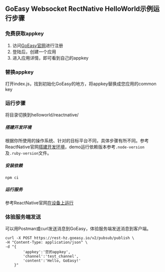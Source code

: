## GoEasy Websocket RectNative HelloWorld示例运行步骤

### 免费获取appkey
1. 访问[GoEasy官网](https://www.goeasy.io)进行注册
2. 登陆后，创建一个应用
3. 进入应用详情，即可看到自己的appkey

### 替换appkey
打开index.js，找到初始化GoEasy的地方，将appkey替换成您应用的common key

### 运行步骤

将目录切换到helloworld/reactnative/

##### 搭建开发环境

根据你所使用的操作系统、针对的目标平台不同，具体步骤有所不同。参考ReactNative官网[搭建开发环境](https://reactnative.cn/docs/environment-setup)，demo运行依赖版本参考`.node-version`及`.ruby-version`文件。


##### 安装依赖
```
npm ci
```

##### 运行服务

参考ReactNative官网[在设备上运行](https://reactnative.cn/docs/running-on-device)


### 体验服务端发送
可以用Postman或curl发送消息到GoEasy，体验服务端发送消息到客户端。

````shell
curl -X POST https://rest-hz.goeasy.io/v2/pubsub/publish \
-H "Content-Type: application/json" \
-d "{
        'appkey':'您的appkey',
        'channel':'test_channel',
        'content':'Hello, GoEasy!'
    }"
    
````
